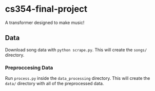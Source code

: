 # cs354-final-project

A transformer designed to make music!

## Data

Download song data with `python scrape.py`. This will create the `songs/` directory.

### Preproccesing Data

Run `process.py` inside the `data_processing` directory. This will create the `data/` directory with all of the preprocessed data.

